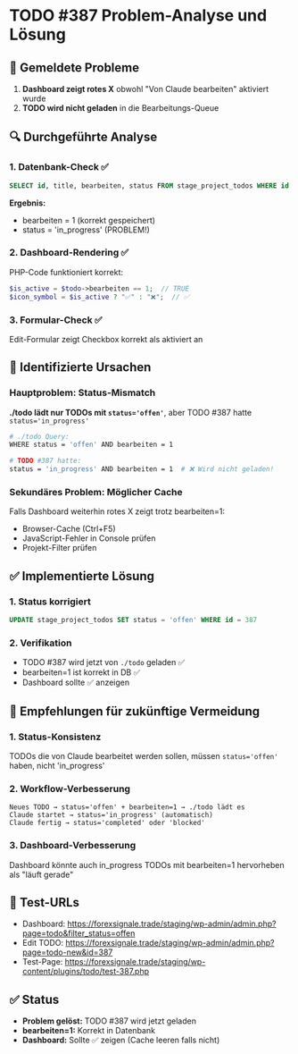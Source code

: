 # TODO #387 Problem-Analyse und Lösung

## 🐛 Gemeldete Probleme
1. **Dashboard zeigt rotes X** obwohl "Von Claude bearbeiten" aktiviert wurde
2. **TODO wird nicht geladen** in die Bearbeitungs-Queue

## 🔍 Durchgeführte Analyse

### 1. Datenbank-Check ✅
```sql
SELECT id, title, bearbeiten, status FROM stage_project_todos WHERE id = 387
```
**Ergebnis:** 
- bearbeiten = 1 (korrekt gespeichert)
- status = 'in_progress' (PROBLEM!)

### 2. Dashboard-Rendering ✅
PHP-Code funktioniert korrekt:
```php
$is_active = $todo->bearbeiten == 1;  // TRUE
$icon_symbol = $is_active ? "✅" : "❌";  // ✅
```

### 3. Formular-Check ✅
Edit-Formular zeigt Checkbox korrekt als aktiviert an

## 🎯 Identifizierte Ursachen

### Hauptproblem: Status-Mismatch
**./todo lädt nur TODOs mit `status='offen'`**, aber TODO #387 hatte `status='in_progress'`

```bash
# ./todo Query:
WHERE status = 'offen' AND bearbeiten = 1

# TODO #387 hatte:
status = 'in_progress' AND bearbeiten = 1  # ❌ Wird nicht geladen!
```

### Sekundäres Problem: Möglicher Cache
Falls Dashboard weiterhin rotes X zeigt trotz bearbeiten=1:
- Browser-Cache (Ctrl+F5)
- JavaScript-Fehler in Console prüfen
- Projekt-Filter prüfen

## ✅ Implementierte Lösung

### 1. Status korrigiert
```sql
UPDATE stage_project_todos SET status = 'offen' WHERE id = 387
```

### 2. Verifikation
- TODO #387 wird jetzt von `./todo` geladen ✅
- bearbeiten=1 ist korrekt in DB ✅
- Dashboard sollte ✅ anzeigen

## 📝 Empfehlungen für zukünftige Vermeidung

### 1. Status-Konsistenz
TODOs die von Claude bearbeitet werden sollen, müssen `status='offen'` haben, nicht 'in_progress'

### 2. Workflow-Verbesserung
```
Neues TODO → status='offen' + bearbeiten=1 → ./todo lädt es
Claude startet → status='in_progress' (automatisch)
Claude fertig → status='completed' oder 'blocked'
```

### 3. Dashboard-Verbesserung
Dashboard könnte auch in_progress TODOs mit bearbeiten=1 hervorheben als "läuft gerade"

## 🔧 Test-URLs
- Dashboard: https://forexsignale.trade/staging/wp-admin/admin.php?page=todo&filter_status=offen
- Edit TODO: https://forexsignale.trade/staging/wp-admin/admin.php?page=todo-new&id=387
- Test-Page: https://forexsignale.trade/staging/wp-content/plugins/todo/test-387.php

## ✅ Status
- **Problem gelöst:** TODO #387 wird jetzt geladen
- **bearbeiten=1:** Korrekt in Datenbank
- **Dashboard:** Sollte ✅ zeigen (Cache leeren falls nicht)